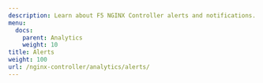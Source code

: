 ```yaml
---
description: Learn about F5 NGINX Controller alerts and notifications.
menu:
  docs:
    parent: Analytics
    weight: 10
title: Alerts
weight: 100
url: /nginx-controller/analytics/alerts/
---
```

